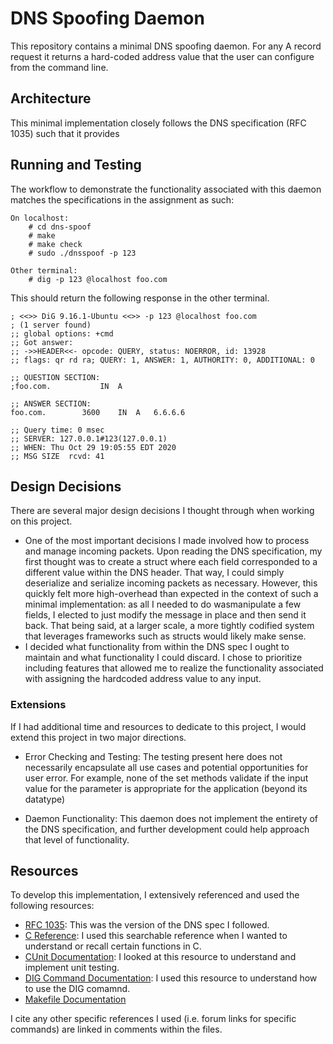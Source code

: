 # DNS Spoofing Daemon

This repository contains a minimal DNS spoofing daemon. For any A record
request it returns a hard-coded address value that the user can configure
from the command line.

## Architecture
This minimal implementation closely follows the DNS specification (RFC 1035)
such that it provides 

## Running and Testing
The workflow to demonstrate the functionality associated with this daemon
matches the specifications in the assignment as such:
```
On localhost:
    # cd dns-spoof
    # make
    # make check
    # sudo ./dnsspoof -p 123

Other terminal:
    # dig -p 123 @localhost foo.com
```
This should return the following response in the other terminal.
```
; <<>> DiG 9.16.1-Ubuntu <<>> -p 123 @localhost foo.com
; (1 server found)
;; global options: +cmd
;; Got answer:
;; ->>HEADER<<- opcode: QUERY, status: NOERROR, id: 13928
;; flags: qr rd ra; QUERY: 1, ANSWER: 1, AUTHORITY: 0, ADDITIONAL: 0

;; QUESTION SECTION:
;foo.com.			IN	A

;; ANSWER SECTION:
foo.com.		3600	IN	A	6.6.6.6

;; Query time: 0 msec
;; SERVER: 127.0.0.1#123(127.0.0.1)
;; WHEN: Thu Oct 29 19:05:55 EDT 2020
;; MSG SIZE  rcvd: 41
```
## Design Decisions
There are several major design decisions I thought through when working on this 
project.
- One of the most important decisions I made involved how to process and manage
  incoming packets. Upon reading the DNS specification, my first thought was to
  create a struct where each field corresponded to a different value within the
  DNS header. That way, I could simply deserialize and serialize incoming
  packets as necessary. However, this quickly felt more high-overhead than
  expected in the context of such a minimal implementation: as all I needed
  to do wasmanipulate a few fields, I elected to just modify the message in
  place and then send it back. That being said, at a larger scale, a more
  tightly codified system that leverages frameworks such as structs would
  likely make sense.
- I decided what functionality from within the DNS spec I ought to maintain and
  what functionality I could discard. I chose to prioritize including features
  that allowed me to realize the functionality associated with assigning the
  hardcoded address value to any input.

### Extensions
If I had additional time and resources to dedicate to this project, I would
extend this project in two major directions.

- Error Checking and Testing: The testing present here does not necessarily
  encapsulate all use cases and potential opportunities for user error.
  For example, none of the set methods validate if the input value for the
  parameter is appropriate for the application (beyond its datatype)

- Daemon Functionality: This daemon does not implement the entirety of the DNS
  specification, and further development could help approach that level of
  functionality.

## Resources
To develop this implementation, I extensively referenced and used the following
resources:

- [RFC 1035](https://tools.ietf.org/html/rfc1035): This was the version of the
  DNS spec I followed.
- [C Reference](https://devdocs.io/c/): I used this searchable reference when I
  wanted to understand or recall certain functions in C.
- [CUnit Documentation](http://cunit.sourceforge.net/doc/index.html): I looked
  at this resource to understand and implement unit testing.
- [DIG Command Documentation](https://www.hostinger.com/tutorials/how-to-use-the-dig-command-in-linux/#How-to-Use-the-Dig-Command): 
  I used this resource to understand how to use the DIG comamnd.
- [Makefile Documentation](https://www.gnu.org/software/make/manual/make.html)

I cite any other specific references I used (i.e. forum links for specific
commands) are linked in comments within the files.